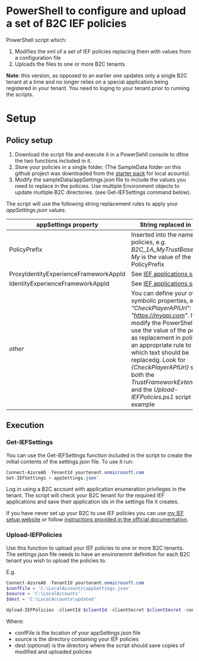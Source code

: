 # PowerShell to configure and upload a set of B2C IEF policies
PowerShell script which:
1. Modifies the xml of a set of IEF policies replacing them with values from a configuration file
2. Uploads the files to one or more B2C tenants

**Note**: this version, as opposed to an earlier one updates only a single B2C tenant at a time and no longer relies on a special 
application being registered in your tenant. You need to loging to your tenant prior to running the scripts.

# Setup

## Policy setup
1. Download the script file and execute it in a PowerSehll console to dfine the two functions included in it.
1. Store your policies in a single folder. (The SampleData folder on this github project was downloaded from the [starter pack](https://github.com/Azure-Samples/active-directory-b2c-custom-policy-starterpack) for local acounts).
2. Modify the sampleData/appSettings.json file to include the values you need to replace in the policies. Use multiple Environment objects
to update multiple B2C directories. (see Get-IEFSettings command below).

The script will use the following string replacement rules to apply your *appSettings.json* values.

| appSettings property | String replaced in policy |
| -------- | ------ |
| PolicyPrefix | Inserted into the name of policies, e.g. *B2C_1A_MyTrustBase* where *My* is the value of the PolicyPrefix |
| ProxyIdentityExperienceFrameworkAppId | See [IEF applications setup](https://docs.microsoft.com/en-us/azure/active-directory-b2c/active-directory-b2c-get-started-custom?tabs=applications#register-identity-experience-framework-applications) |
| IdentityExperienceFrameworkAppId | See [IEF applications setup](https://docs.microsoft.com/en-us/azure/active-directory-b2c/active-directory-b2c-get-started-custom?tabs=applications#register-identity-experience-framework-applications) |
| *other* | You can define your own symbolic properties, e.g. *"CheckPlayerAPIUrl": "https://myapi.com"*. If you do, modify the PowerShell script to use the value of the property as replacement in policies with an appropriate rule to select which text should be replacedg. Look for *{CheckPlayerAPIUrl}* string in both the *TrustFrameworkExtensions.xml* and the *Upload-IEFPolicies.ps1* script to see an example |

## Execution

### Get-IEFSettings

You can use the Get-IEFSettings function included in the script to create the initial contents of the settings.json file. To use it run:

```PowerShell
Connect-AzureAD -TenantId yourtenant.onmicrosoft.com
Get-IEFSettings > appSettings.json`
```

Log in using a B2C account with application enumeration privileges in the tenant. The script will check your B2C tenant for the required IEF applications and save their application ids in the settings file it creates.

If you have never set up your B2C to use IEF policies you can use [my IEF setup website](https://b2ciefsetup.azurewebsites.net/) or follow [instructions provided in the official documentation](https://docs.microsoft.com/en-us/azure/active-directory-b2c/custom-policy-get-started). 

### Upload-IEFPolicies

Use this function to upload your IEF policies to one or more B2C tenants. The settings json file needs to have an environemnt definition for each B2C tenant you wish to upload the policies to.

E.g.

```PowerShell
Connect-AzureAD -TenantId yourtenant.onmicrosoft.com
$confFile = 'C:\LocalAccounts\appSettings.json'
$source = 'C:\LocalAccounts'
$dest = 'C:\LocalAccounts\updated'

Upload-IEFPolicies -clientId $clientId -clientSecret $clientSecret -configurationFilePath $confFile -sourceDirectory $source -updatedSourceDirectory $dest`
```

Where:
- confFile is the location of your appSettings.json file
- source is the directory containing your IEF policies
- dest (optional) is the directory where the script should save copies of modified and uploaded policies



